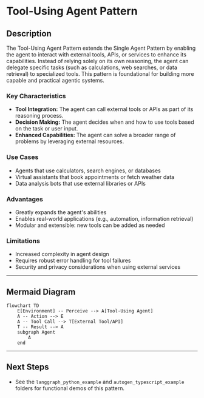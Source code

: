 # Tool-Using Agent Pattern

## Description

The Tool-Using Agent Pattern extends the Single Agent Pattern by enabling the agent to interact with external tools, APIs, or services to enhance its capabilities. Instead of relying solely on its own reasoning, the agent can delegate specific tasks (such as calculations, web searches, or data retrieval) to specialized tools. This pattern is foundational for building more capable and practical agentic systems.

### Key Characteristics

- **Tool Integration:** The agent can call external tools or APIs as part of its reasoning process.
- **Decision Making:** The agent decides when and how to use tools based on the task or user input.
- **Enhanced Capabilities:** The agent can solve a broader range of problems by leveraging external resources.

### Use Cases

- Agents that use calculators, search engines, or databases
- Virtual assistants that book appointments or fetch weather data
- Data analysis bots that use external libraries or APIs

### Advantages

- Greatly expands the agent's abilities
- Enables real-world applications (e.g., automation, information retrieval)
- Modular and extensible: new tools can be added as needed

### Limitations

- Increased complexity in agent design
- Requires robust error handling for tool failures
- Security and privacy considerations when using external services

---


## Mermaid Diagram

```mermaid
flowchart TD
    E[Environment] -- Perceive --> A[Tool-Using Agent]
    A -- Action --> E
    A -- Tool Call --> T[External Tool/API]
    T -- Result --> A
    subgraph Agent
        A
    end
```

---

## Next Steps

- See the `langgraph_python_example` and `autogen_typescript_example` folders for functional demos of this pattern.

